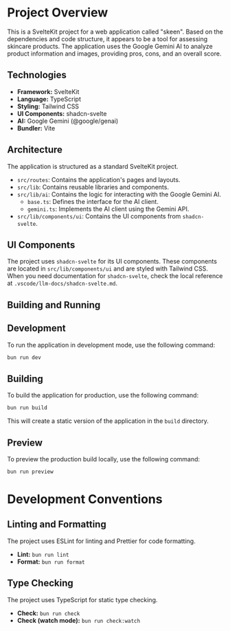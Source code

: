 # Project Overview

This is a SvelteKit project for a web application called "skeen". Based on the dependencies and code structure, it appears to be a tool for assessing skincare products. The application uses the Google Gemini AI to analyze product information and images, providing pros, cons, and an overall score.

## Technologies

*   **Framework:** SvelteKit
*   **Language:** TypeScript
*   **Styling:** Tailwind CSS
*   **UI Components:** shadcn-svelte
*   **AI:** Google Gemini (@google/genai)
*   **Bundler:** Vite

## Architecture

The application is structured as a standard SvelteKit project.

*   `src/routes`: Contains the application's pages and layouts.
*   `src/lib`: Contains reusable libraries and components.
*   `src/lib/ai`: Contains the logic for interacting with the Google Gemini AI.
    *   `base.ts`: Defines the interface for the AI client.
    *   `gemini.ts`: Implements the AI client using the Gemini API.
*   `src/lib/components/ui`: Contains the UI components from `shadcn-svelte`.

## UI Components

The project uses `shadcn-svelte` for its UI components. These components are located in `src/lib/components/ui` and are styled with Tailwind CSS.
When you need documentation for `shadcn-svelte`, check the local reference at `.vscode/llm-docs/shadcn-svelte.md`.

## Building and Running

## Development

To run the application in development mode, use the following command:

```bash
bun run dev
```

## Building

To build the application for production, use the following command:

```bash
bun run build
```

This will create a static version of the application in the `build` directory.

## Preview

To preview the production build locally, use the following command:

```bash
bun run preview
```

# Development Conventions

## Linting and Formatting

The project uses ESLint for linting and Prettier for code formatting.

*   **Lint:** `bun run lint`
*   **Format:** `bun run format`

## Type Checking

The project uses TypeScript for static type checking.

*   **Check:** `bun run check`
*   **Check (watch mode):** `bun run check:watch`
